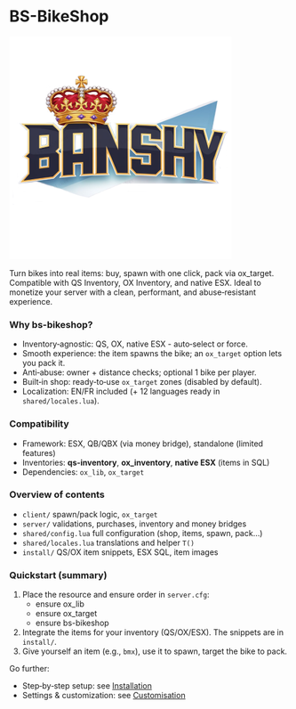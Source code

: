 # BS-BikeShop

![Banshy Store](../assets/banshy400.webp)

Turn bikes into real items: buy, spawn with one click, pack via ox_target. Compatible with QS Inventory, OX Inventory, and native ESX. Ideal to monetize your server with a clean, performant, and abuse‑resistant experience.

### Why bs-bikeshop?
- Inventory‑agnostic: QS, OX, native ESX - auto‑select or force.
- Smooth experience: the item spawns the bike; an `ox_target` option lets you pack it.
- Anti‑abuse: owner + distance checks; optional 1 bike per player.
- Built‑in shop: ready‑to‑use `ox_target` zones (disabled by default).
- Localization: EN/FR included (+ 12 languages ready in `shared/locales.lua`).

### Compatibility
- Framework: ESX, QB/QBX (via money bridge), standalone (limited features)
- Inventories: **qs-inventory**, **ox_inventory**, **native ESX** (items in SQL)
- Dependencies: `ox_lib`, `ox_target`

### Overview of contents
- `client/` spawn/pack logic, `ox_target`
- `server/` validations, purchases, inventory and money bridges
- `shared/config.lua` full configuration (shop, items, spawn, pack…)
- `shared/locales.lua` translations and helper `T()`
- `install/` QS/OX item snippets, ESX SQL, item images

### Quickstart (summary)
1) Place the resource and ensure order in `server.cfg`:
   - ensure ox_lib
   - ensure ox_target
   - ensure bs-bikeshop
2) Integrate the items for your inventory (QS/OX/ESX). The snippets are in `install/`.
3) Give yourself an item (e.g., `bmx`), use it to spawn, target the bike to pack.

Go further:
- Step‑by‑step setup: see [Installation](installation.md)
- Settings & customization: see [Customisation](customisation.md)


